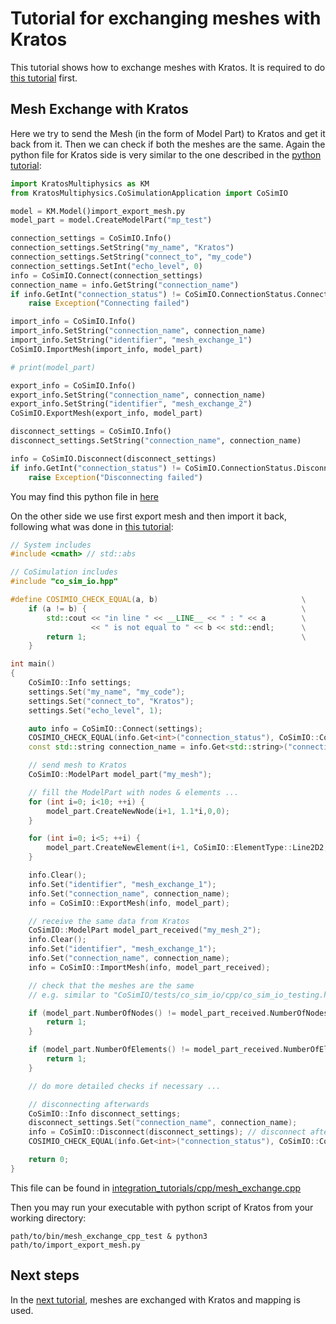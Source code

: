 # Tutorial for exchanging meshes with Kratos

This tutorial shows how to exchange meshes with Kratos. It is required to do [this tutorial](basic_data_exchange_with_kratos.md) first.

## Mesh Exchange with Kratos
Here we try to send the Mesh (in the form of Model Part) to Kratos and get it back from it. Then we can check if both the meshes are the same. Again the python file for Kratos side is very similar to the one described in the [python tutorial](../python/integration_co_sim_io.md):

~~~py
import KratosMultiphysics as KM
from KratosMultiphysics.CoSimulationApplication import CoSimIO

model = KM.Model()import_export_mesh.py
model_part = model.CreateModelPart("mp_test")

connection_settings = CoSimIO.Info()
connection_settings.SetString("my_name", "Kratos")
connection_settings.SetString("connect_to", "my_code")
connection_settings.SetInt("echo_level", 0)
info = CoSimIO.Connect(connection_settings)
connection_name = info.GetString("connection_name")
if info.GetInt("connection_status") != CoSimIO.ConnectionStatus.Connected:
    raise Exception("Connecting failed")

import_info = CoSimIO.Info()
import_info.SetString("connection_name", connection_name)
import_info.SetString("identifier", "mesh_exchange_1")
CoSimIO.ImportMesh(import_info, model_part)

# print(model_part)

export_info = CoSimIO.Info()
export_info.SetString("connection_name", connection_name)
export_info.SetString("identifier", "mesh_exchange_2")
CoSimIO.ExportMesh(export_info, model_part)

disconnect_settings = CoSimIO.Info()
disconnect_settings.SetString("connection_name", connection_name)

info = CoSimIO.Disconnect(disconnect_settings)
if info.GetInt("connection_status") != CoSimIO.ConnectionStatus.Disconnected:
    raise Exception("Disconnecting failed")

~~~

You may find this python file in [here](https://github.com/KratosMultiphysics/Kratos/blob/master/applications/CoSimulationApplication/tests/co_sim_io_py_exposure_aux_files/import_export_mesh.py)

On the other side we use first export mesh and then import it back, following what was done in [this tutorial](integration_co_sim_io.md#mesh-exchange):

~~~c++
// System includes
#include <cmath> // std::abs

// CoSimulation includes
#include "co_sim_io.hpp"

#define COSIMIO_CHECK_EQUAL(a, b)                                \
    if (a != b) {                                                \
        std::cout << "in line " << __LINE__ << " : " << a        \
                  << " is not equal to " << b << std::endl;      \
        return 1;                                                \
    }

int main()
{
    CoSimIO::Info settings;
    settings.Set("my_name", "my_code");
    settings.Set("connect_to", "Kratos");
    settings.Set("echo_level", 1);

    auto info = CoSimIO::Connect(settings);
    COSIMIO_CHECK_EQUAL(info.Get<int>("connection_status"), CoSimIO::ConnectionStatus::Connected);
    const std::string connection_name = info.Get<std::string>("connection_name");

    // send mesh to Kratos
    CoSimIO::ModelPart model_part("my_mesh");

    // fill the ModelPart with nodes & elements ...
    for (int i=0; i<10; ++i) {
        model_part.CreateNewNode(i+1, 1.1*i,0,0);
    }

    for (int i=0; i<5; ++i) {
        model_part.CreateNewElement(i+1, CoSimIO::ElementType::Line2D2, {i+1, i+2});
    }

    info.Clear();
    info.Set("identifier", "mesh_exchange_1");
    info.Set("connection_name", connection_name);
    info = CoSimIO::ExportMesh(info, model_part);

    // receive the same data from Kratos
    CoSimIO::ModelPart model_part_received("my_mesh_2");
    info.Clear();
    info.Set("identifier", "mesh_exchange_1");
    info.Set("connection_name", connection_name);
    info = CoSimIO::ImportMesh(info, model_part_received);

    // check that the meshes are the same
    // e.g. similar to "CoSimIO/tests/co_sim_io/cpp/co_sim_io_testing.hpp"

    if (model_part.NumberOfNodes() != model_part_received.NumberOfNodes()) {
        return 1;
    }

    if (model_part.NumberOfElements() != model_part_received.NumberOfElements()) {
        return 1;
    }

    // do more detailed checks if necessary ...

    // disconnecting afterwards
    CoSimIO::Info disconnect_settings;
    disconnect_settings.Set("connection_name", connection_name);
    info = CoSimIO::Disconnect(disconnect_settings); // disconnect afterwards
    COSIMIO_CHECK_EQUAL(info.Get<int>("connection_status"), CoSimIO::ConnectionStatus::Disconnected);

    return 0;
}
~~~

This file can be found in [integration_tutorials/cpp/mesh_exchange.cpp](https://github.com/KratosMultiphysics/CoSimIO/blob/master/tests/integration_tutorials/cpp/mesh_exchange.cpp)

Then you may run your executable with python script of Kratos from your working directory:

~~~shell
path/to/bin/mesh_exchange_cpp_test & python3 path/to/import_export_mesh.py
~~~

## Next steps
In the [next tutorial](mapping.md), meshes are exchanged with Kratos and mapping is used.
